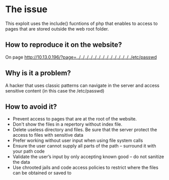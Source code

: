 # The issue
This exploit uses the include() fucntions of php that enables to access to pages that are stored outside the web root folder.

## How to reproduce it on the website?
On page http://10.13.0.196/?page=../../../../../../../../../../../../../../etc/passwd 


## Why is it a problem?
A hacker that uses classic patterns can navigate in the server and access sensitive content (in this case the /etc/passwd)

## How to avoid it?
 * Prevent access to pages that are at the root of the website. 
 * Don't show the files in a repertory without index file.
 * Delete useless directory and files. Be sure that the server protect the access to files with sensitive data
 * Prefer working without user input when using file system calls
 * Ensure the user cannot supply all parts of the path – surround it with your path code
 * Validate the user’s input by only accepting known good – do not sanitize the data
 * Use chrooted jails and code access policies to restrict where the files can be obtained or saved to

